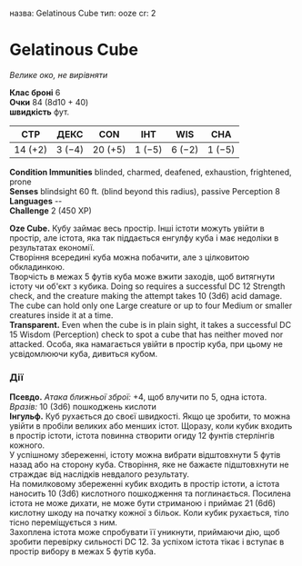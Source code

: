 назва: Gelatinous Cube тип: ooze cr: 2

# Gelatinous Cube
_Велике око, не вирівняти_

**Клас броні** 6    
**Очки** 84 (8d10 + 40)    
**швидкість** фут.

| СТР     | ДЕКС   | CON     | ІНТ    | WIS    | CHA    |
| ------- | ------ | ------- | ------ | ------ | ------ |
| 14 (+2) | 3 (−4) | 20 (+5) | 1 (−5) | 6 (−2) | 1 (−5) |

**Condition Immunities** blinded, charmed, deafened, exhaustion, frightened, prone    
**Senses** blindsight 60 ft. (blind beyond this radius), passive Perception 8    
**Languages** --    
**Challenge** 2 (450 XP)

**Oze Cube.** Кубу займає весь простір. Інші істоти можуть увійти в простір, але істота, яка так піддається енгулфу куба і має недоліки в результатах економії.    
Створіння всередині куба можна побачити, але з цілковитою обкладинкою.    
Творчість в межах 5 футів куба може вжити заходів, щоб витягнути істоту чи об'єкт з кубика. Doing so requires a successful DC 12 Strength check, and the creature making the attempt takes 10 (3d6) acid damage.    
The cube can hold only one Large creature or up to four Medium or smaller creatures inside it at a time.    
**Transparent.** Even when the cube is in plain sight, it takes a successful DC 15 Wisdom (Perception) check to spot a cube that has neither moved nor attacked. Особа, яка намагається увійти в простір куба, при цьому не усвідомлюючи куба, дивиться кубом.

### Дії
**Псевдо.** _Атака ближньої зброї:_ +4, щоб влучити по 5, одна істота. _Вразів:_ 10 (3d6) пошкоджень кислоти    
**Інгульф.** Куб рухається до своєї швидкості. Якщо це зробити, то можна увійти в пробіли великих або менших істот. Щоразу, коли кубик входить в простір істоти, істота повинна створити огиду 12 фунтів стерлінгів кожного.    
У успішному збереженні, істоту можна вибрати відштовхнути 5 футів назад або на сторону куба. Створіння, яке не бажаєте підштовхнути не страждає від наслідків невдалого результату.    
На помилковому збереженні кубик входить в простір істоти, а істота наносить 10 (3d6) кислотного пошкодження та поглинається. Посилена істота не може дихати, не може бути стриманою і приймає 21 (6d6) кислотну шкоду на початку кожної з більок. Коли кубик рухається, тіло тісно переміщується з ним.    
Захоплена істота може спробувати її уникнути, приймаючи дію, щоб зробити перевірку сильності DC 12. За успіхом істота тікає і вступає в простір вибору в межах 5 футів куба.
